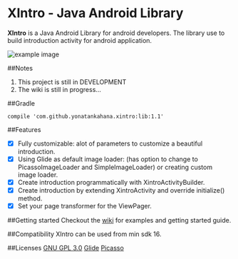 # XIntro - Java Android Library
**XIntro** is a Java Android Library for android developers. The library use to build introduction activity for android application.

![example image](http://up416.siz.co.il/up1/5ymwjnndjylv.png "Example image")

##Notes
1. This project is still in DEVELOPMENT
2. The wiki is still in progress...

##Gradle
```
compile 'com.github.yonatankahana.xintro:lib:1.1'
```

##Features
- [x] Fully customizable: alot of parameters to customize a beautiful introduction.
- [x] Using Glide as default image loader: (has option to change to PicassoImageLoader and SimpleImageLoader) or creating custom image loader.
- [x] Create introduction programmatically with XintroActivityBuilder.
- [x] Create introduction by extending XintroActivity and override initialize() method.
- [x] Set your page transformer for the ViewPager.

##Getting started
Checkout the [wiki](https://github.com/yonatankahana/xintro/wiki/) for examples and getting started guide.

##Compatibility
XIntro can be used from min sdk 16.


##Licenses
[GNU GPL 3.0](http://www.gnu.org/licenses/gpl-3.0.en.html)
[Glide](https://github.com/bumptech/glide/blob/master/LICENSE)
[Picasso](https://github.com/square/picasso/blob/master/LICENSE.txt)
